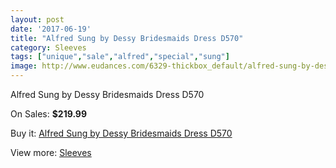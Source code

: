 ```yaml
---
layout: post
date: '2017-06-19'
title: "Alfred Sung by Dessy Bridesmaids Dress D570"
category: Sleeves
tags: ["unique","sale","alfred","special","sung"]
image: http://www.eudances.com/6329-thickbox_default/alfred-sung-by-dessy-bridesmaids-dress-d570.jpg
---
```

Alfred Sung by Dessy Bridesmaids Dress D570

On Sales: **$219.99**
<a href="https://www.eudances.com/en/sleeves/2291-alfred-sung-by-dessy-bridesmaids-dress-d570.html"><amp-img layout="responsive" width="600" height="600" src="//www.eudances.com/6329-thickbox_default/alfred-sung-by-dessy-bridesmaids-dress-d570.jpg" alt="Alfred Sung by Dessy Bridesmaids Dress D570 0" /></a>
<a href="https://www.eudances.com/en/sleeves/2291-alfred-sung-by-dessy-bridesmaids-dress-d570.html"><amp-img layout="responsive" width="600" height="600" src="//www.eudances.com/6330-thickbox_default/alfred-sung-by-dessy-bridesmaids-dress-d570.jpg" alt="Alfred Sung by Dessy Bridesmaids Dress D570 1" /></a>

Buy it: [Alfred Sung by Dessy Bridesmaids Dress D570](https://www.eudances.com/en/sleeves/2291-alfred-sung-by-dessy-bridesmaids-dress-d570.html "Alfred Sung by Dessy Bridesmaids Dress D570")

View more: [Sleeves](https://www.eudances.com/en/26-sleeves "Sleeves")